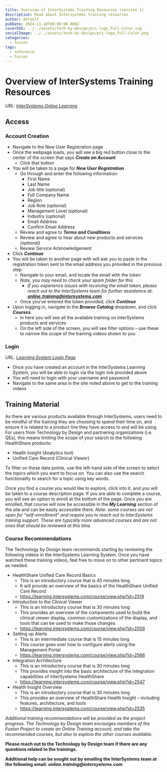 ```yaml
--- 
title: Overview of InterSystems Training Resources (version 1) 
description: Read about Intersystems training resources
author: default
pubDate: 2024-11-18T00:00:00.000Z
coverSVG: ../../assets/tech-by-design/pri-logo_Full-Color.svg
socialImage: ../../assets/tech-by-design/pri-logo_Full-Color.png
categories:
  - fusion
tags:
  - reference
  - fusion
---
```


# Overview of InterSystems Training Resources

_URL: [InterSystems Online Learning](https://learning.intersystems.com/course/view.php?id=1697)_

## Access

### Account Creation
- Navigate to the New User Registration page
- Once the webpage loads, you will see a big red button close to the center of the screen that says **_Create an Account_**
  - Click that button
- You will be taken to a page for **_New User Registration_**
  - Go through and enter the following information:
    - First Name
    - Last Name
    - Job title (optional)
    - Full Company Name
    - Region
    - Job Role (optional)
    - Management Level (optional)
    - Industry (optional)
    - Email Address
    - Confirm Email Address
  - Review and agree to **_Terms and Conditions_**
  - Review and agree to hear about new products and services _(optional)_
  - Review Service Acknowledgement
- Click **_Continue_**
- You will be taken to another page with will ask you to paste in the registration token sent to the email address you provided in the previous step
  - Navigate to your email, and locate the email with the token
  - _Note, you may need to check your spam folder for this_
    - _If you experience issues with receiving the email token, please reach out to the InterSystems team for further assistance at: **online.training@intersystems.com**_ 
  - Once you’ve entered the token provided, click **_Continue_**
- Upon logging in, navigate to the **_Browse Catalog_** dropdown, and click **_Courses_**.
  - In here you will see all the available training on InterSystems products and services
  - On the left side of the screen, you will see filter options – use these to narrow the scope of the training videos shown to you

### Login
_URL: [Learning System Login Page](https://login.intersystems.com/login/SSO.UI.Login.cls?redirect_uri=https%3A//learning.intersystems.com/admin/oauth2callback.php&referrer=https%253A//login.intersystems.com/oauth2/authorize%253Fclient_id%253DjmGQpW5EgFd_tuGsriYK774r4cAnokSj0CJM33IxOEc%2526response_type%253Dcode%2526redirect_uri%253Dhttps%25253A%25252F%25252Flearning.intersystems.com%25252Fadmin%25252Foauth2callback.php%2526state%253D%25252Fauth%25252Foauth2%25252Flogin.php%25253Fwantsurl%25253Dhttps%2525253A%2525252F%2525252Flearning.intersystems.com%2525252Ftotara%2525252Fcoursecatalog%2525252Fcourses.php%252526sesskey%25253D7W1TmOHiYY%252526id%25253D1%2526scope%253Dopenid%252520profile%252520email%252520mapped_org%252520mapped_org.licensed_products%252520)_

- Once you have created an account in the InterSystems Learning System, you will be able to login via the login link provided above
- You will need to login with your username and password
- Navigate to the same area in the site noted above to get to the training videos

## Training Material 
As there are various products available through InterSystems, users need to be mindful of the training they are choosing to spend their time on, and ensure it is related to a product line they have access to and will be using. For users from Technology by Design and partnering organizations (i.e. QEs), this means limiting the scope of your search to the following HealthShare products:
- Health Insight (Analytics tool)
- Unified Care Record (Clinical Viewer)

To filter on these data points, use the left-hand side of the screen to select the topics which you want to focus on. You can also use the search functionality to search for a topic using key words. 

Once you find a course you would like to explore, click into it, and you will be taken to a course description page. If you are able to complete a course, you will see an option to enroll at the bottom of the page. Once you are enrolled, that course will now be accessible in the **_My Learning_** section of the site and can be easily accessible there. 
_Note: some courses are not open for “self-enrollment” and require you to reach out to InterSystems training support. These are typically more advanced courses and are not ones that should be reviewed at this time._

### Course Recommendations 

The Technology by Design team recommends starting by reviewing the following videos in the InterSystems Learning System. Once you have watched these training videos, feel free to move on to other pertinent topics as needed. 

- HealthShare Unified Care Record Basics
  - This is an introductory course that is 45 minutes long
  - It will provide an overview of the basics of the HealthShare Unified Care Record
  - https://learning.intersystems.com/course/view.php?id=2519
- Introduction to the Clinical Viewer
  - This is an introductory course that is 30 minutes long
  - This provides an overview of the components used to build the clinical viewer display, common customizations of the display, and tools that can be used to make those changes
  - https://learning.intersystems.com/course/view.php?id=2559
- Setting up Alerts
  - This is an intermediate course that is 15 minutes long
  - This course goes over how to configure alerts using the Management Portal
  - https://learning.intersystems.com/course/view.php?id=2566
- Integration Architecture
  - This is an introductory course that is 30 minutes long
  - This provides insight into the basic architecture of the integration capabilities of InterSystems HealthShare
  - https://learning.intersystems.com/course/view.php?id=2547
- Health Insight Overview
  - This is an introductory course that is 30 minutes long
  - This provides an overview of HealthShare Health Insight – including features, architecture, and tools
  - https://learning.intersystems.com/course/view.php?id=2535  

_Additional training recommendations will be provided as the project progress. The Technology by Design team encourges members of the Fusion Project to create an Online Training account, and take the recommended courses, but also to explore the other courses available._

**Please reach out to the Technology by Design team if there are any questions related to the trainings.**

**Additional help can be sought out by emailing the InterSystems team at the following email:** **_online.training@intersystems.com_**

